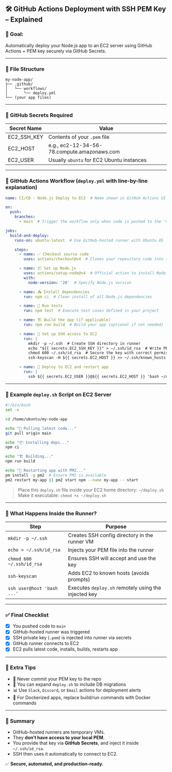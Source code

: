 
## 🛠 GitHub Actions Deployment with SSH PEM Key – Explained

### 🎯 Goal:

Automatically deploy your Node.js app to an EC2 server using GitHub Actions + PEM key securely via GitHub Secrets.

---

### 📂 File Structure

```
my-node-app/
├── .github/
│   └── workflows/
│       └── deploy.yml
└── (your app files)
```

---

### 🔐 GitHub Secrets Required

| Secret Name   | Value                                       |
| ------------- | ------------------------------------------- |
| EC2\_SSH\_KEY | Contents of your `.pem` file                |
| EC2\_HOST     | e.g., ec2-12-34-56-78.compute.amazonaws.com |
| EC2\_USER     | Usually `ubuntu` for EC2 Ubuntu instances   |

---

### 🧾 GitHub Actions Workflow (`deploy.yml` with line-by-line explanation)

```yaml
name: CI/CD - Node.js Deploy to EC2  # Name shown in GitHub Actions UI

on:
  push:
    branches:
      - main  # Trigger the workflow only when code is pushed to the 'main' branch

jobs:
  build-and-deploy:
    runs-on: ubuntu-latest  # Use GitHub-hosted runner with Ubuntu OS

    steps:
      - name: ✅ Checkout source code
        uses: actions/checkout@v4  # Clones your repository code into the runner

      - name: 📦 Set up Node.js
        uses: actions/setup-node@v4  # Official action to install Node.js
        with:
          node-version: '20'  # Specify Node.js version

      - name: 📥 Install dependencies
        run: npm ci  # Clean install of all Node.js dependencies

      - name: 🧪 Run tests
        run: npm test  # Execute test cases defined in your project

      - name: 🏗️ Build the app (if applicable)
        run: npm run build  # Build your app (optional if not needed)

      - name: 🔐 Set up SSH access to EC2
        run: |
          mkdir -p ~/.ssh  # Create SSH directory in runner
          echo "${{ secrets.EC2_SSH_KEY }}" > ~/.ssh/id_rsa  # Write PEM key from GitHub Secrets
          chmod 600 ~/.ssh/id_rsa  # Secure the key with correct permissions
          ssh-keyscan -H ${{ secrets.EC2_HOST }} >> ~/.ssh/known_hosts  # Prevent SSH prompt

      - name: 🚀 Deploy to EC2 and restart app
        run: |
          ssh ${{ secrets.EC2_USER }}@${{ secrets.EC2_HOST }} 'bash ~/deploy.sh'  # SSH into EC2 and run deploy script
```

---

### 📜 Example `deploy.sh` Script on EC2 Server

```bash
#!/bin/bash
set -e

cd /home/ubuntu/my-node-app

echo "🔄 Pulling latest code..."
git pull origin main

echo "📦 Installing deps..."
npm ci

echo "🏗️ Building..."
npm run build

echo "🚀 Restarting app with PM2..."
pm install -g pm2  # Ensure PM2 is available
pm2 restart my-app || pm2 start npm --name my-app -- start
```

> Place this `deploy.sh` file inside your EC2 home directory: `~/deploy.sh`
> Make it executable: `chmod +x ~/deploy.sh`

---

### 🔄 What Happens Inside the Runner?

| Step                       | Purpose                                              |
| -------------------------- | ---------------------------------------------------- |
| `mkdir -p ~/.ssh`          | Creates SSH config directory in the runner VM        |
| `echo > ~/.ssh/id_rsa`     | Injects your PEM file into the runner                |
| `chmod 600 ~/.ssh/id_rsa`  | Ensures SSH will accept and use the key              |
| `ssh-keyscan`              | Adds EC2 to known hosts (avoids prompts)             |
| `ssh user@host 'bash ...'` | Executes `deploy.sh` remotely using the injected key |

---

### ✅ Final Checklist

* [x] You pushed code to `main`
* [x] GitHub-hosted runner was triggered
* [x] SSH private key (`.pem`) is injected into runner via secrets
* [x] GitHub runner connects to EC2
* [x] EC2 pulls latest code, installs, builds, restarts app

---

### 📌 Extra Tips

* 🔐 Never commit your PEM key to the repo
* 💾 You can expand `deploy.sh` to include DB migrations
* 📊 Use `Slack`, `Discord`, or `Email` actions for deployment alerts
* 🐳 For Dockerized apps, replace build/run commands with Docker commands

---

### 📜 Summary

* GitHub-hosted runners are temporary VMs.
* They **don’t have access to your local PEM**.
* You provide that key via **GitHub Secrets**, and inject it inside `~/.ssh/id_rsa`.
* SSH then uses it automatically to connect to EC2.

✅ **Secure, automated, and production-ready.**
